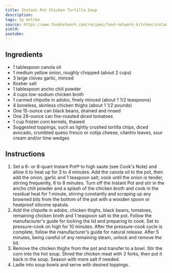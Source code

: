 ```yaml
---
title: Instant Pot Chicken Tortilla Soup
description: 
tags: tp entree
source: https://www.foodnetwork.com/recipes/food-network-kitchen/instant-pot-chicken-tortilla-soup-8664413
yield: 
youtube:
---
```

## Ingredients
- 1 tablespoon canola oil
- 1 medium yellow onion, roughly chopped (about 2 cups)
- 3 large cloves garlic, minced
- Kosher salt
- 1 tablespoon ancho chili powder
- 4 cups low-sodium chicken broth
- 1 canned chipotle in adobo, finely minced (about 1 1/2 teaspoons)
- 4 boneless, skinless chicken thighs (about 1 1/2 pounds)
- One 15-ounce can black beans, drained and rinsed
- One 28-ounce can fire-roasted diced tomatoes
- 1 cup frozen corn kernels, thawed
- Suggested toppings, such as lightly crushed tortilla chips, diced avocado, crumbled queso fresco or cotija cheese, cilantro leaves, sour cream and/or lime wedges


## Instructions
1. Set a 6- or 8-quart Instant Pot® to high saute (see Cook's Note) and allow it to heat up for 3 to 4 minutes. Add the canola oil to the pot, then add the onion, garlic and 1 teaspoon salt; cook until the onion is tender, stirring frequently, 6 to 8 minutes. Turn off the Instant Pot and stir in the ancho chili powder and a splash of the chicken broth and cook in the residual heat for 1 minute, stirring constantly and scraping up any browned bits from the bottom of the pot with a wooden spoon or heatproof silicone spatula.
2. Add the chipotle in adobo, chicken thighs, black beans, tomatoes, remaining chicken broth and 1 teaspoon salt to the pot. Follow the manufacturer's guide for locking the lid and preparing to cook. Set to pressure-cook on high for 10 minutes. After the pressure-cook cycle is complete, follow the manufacturer's guide for natural release. After 5 minutes, being careful of any remaining steam, unlock and remove the lid. 
3. Remove the chicken thighs from the pot and transfer to a bowl. Stir the corn into the hot soup. Shred the chicken meat with 2 forks, then put it back in the soup. Season with more salt if needed.  
4. Ladle into soup bowls and serve with desired toppings. 